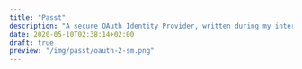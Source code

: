 ```yaml
---
title: "Passt"
description: "A secure OAuth Identity Provider, written during my internship at Realdolmen."
date: 2020-05-10T02:38:14+02:00
draft: true
preview: "/img/passt/oauth-2-sm.png"
---
```


